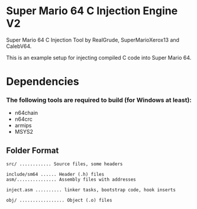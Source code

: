 # Super Mario 64 C Injection Engine V2

Super Mario 64 C Injection Tool by RealGrude, SuperMarioXerox13 and CalebV64.

This is an example setup for injecting compiled C code into Super Mario 64.

# Dependencies

### The following tools are required to build (for Windows at least):

* n64chain
* n64crc
* armips
* MSYS2 

## Folder Format
```
src/ ............ Source files, some headers

include/sm64 ...... Header (.h) files
asm/............... Assembly files with addresses

inject.asm .......... linker tasks, bootstrap code, hook inserts

obj/ ................. Object (.o) files
```
